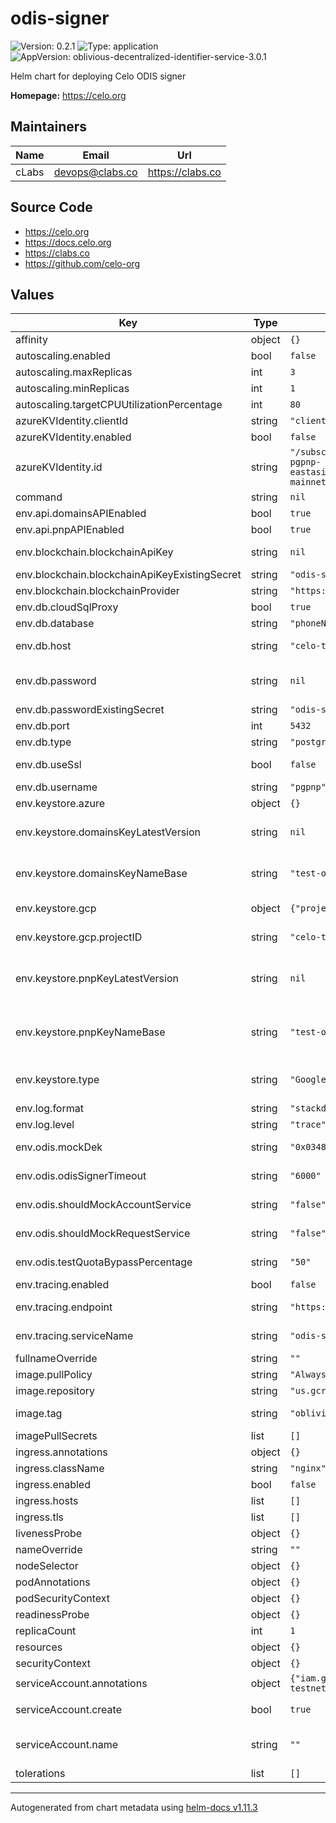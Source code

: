 # odis-signer

![Version: 0.2.1](https://img.shields.io/badge/Version-0.2.1-informational?style=flat-square) ![Type: application](https://img.shields.io/badge/Type-application-informational?style=flat-square) ![AppVersion: oblivious-decentralized-identifier-service-3.0.1](https://img.shields.io/badge/AppVersion-oblivious--decentralized--identifier--service--3.0.1-informational?style=flat-square)

Helm chart for deploying Celo ODIS signer

**Homepage:** <https://celo.org>

## Maintainers

| Name | Email | Url |
| ---- | ------ | --- |
| cLabs | <devops@clabs.co> | <https://clabs.co> |

## Source Code

* <https://celo.org>
* <https://docs.celo.org>
* <https://clabs.co>
* <https://github.com/celo-org>

## Values

| Key | Type | Default | Description |
|-----|------|---------|-------------|
| affinity | object | `{}` | Kubernetes pod affinity |
| autoscaling.enabled | bool | `false` | Enable autoscaling |
| autoscaling.maxReplicas | int | `3` | Maximum replicas |
| autoscaling.minReplicas | int | `1` | Minimum replicas |
| autoscaling.targetCPUUtilizationPercentage | int | `80` | CPU target utilization |
| azureKVIdentity.clientId | string | `"clientid"` | Azure aadpodidentity clientId |
| azureKVIdentity.enabled | bool | `false` | Enable Azure aadpodidentity. |
| azureKVIdentity.id | string | `"/subscriptions/7a6f5f20-bd43-4267-8c35-a734efca140c/resourcegroups/mainnet-pgpnp-eastasia/providers/Microsoft.ManagedIdentity/userAssignedIdentities/ODISSIGNERID-mainnet-pgpnp-eastasia-AZURE_ODIS_EASTASIA_A"` | Azure aadpodidentity identity id |
| command | string | `nil` | Optional command to execute |
| env.api.domainsAPIEnabled | bool | `true` | Env. Var DOMAINS_API_ENABLED. |
| env.api.pnpAPIEnabled | bool | `true` | Env. Var PHONE_NUMBER_PRIVACY_API_ENABLED. |
| env.blockchain.blockchainApiKey | string | `nil` | Env. Var BLOCKCHAIN_API_KEY. Won't be used if blockchainApiKeyExistingSecret is defined. |
| env.blockchain.blockchainApiKeyExistingSecret | string | `"odis-signer-forno-key"` | Existing secret for forno API key. |
| env.blockchain.blockchainProvider | string | `"https://alfajores-forno.celo-testnet.org"` | Env. Var BLOCKCHAIN_PROVIDER. |
| env.db.cloudSqlProxy | bool | `true` | Enable Cloud SQL proxy for GCP |
| env.db.database | string | `"phoneNumberPrivacy"` | Env. Var DB_DATABASE. |
| env.db.host | string | `"celo-testnet:us-central1:staging-pgpnp-centralus"` | Env. Var DB_HOST. If cloudSqlProxy is enabled, will be converted to 127.0.0.1 for odis-signer container |
| env.db.password | string | `nil` | Database password. If set, it creates a secret and env. var DB_PASSWORD referencing that secret. Won't be used if passwordExistingSecret is defined. |
| env.db.passwordExistingSecret | string | `"odis-signer-db-password"` | Existing secret for DB password. |
| env.db.port | int | `5432` | Env. Var DB_PORT. |
| env.db.type | string | `"postgres"` | Env. Var DB_TYPE. |
| env.db.useSsl | bool | `false` | Env. Var DB_USE_SSL. If cloudSqlProxy is enabled, this must be false. |
| env.db.username | string | `"pgpnp"` | Env. Var DB_USERNAME. |
| env.keystore.azure | object | `{}` |  |
| env.keystore.domainsKeyLatestVersion | string | `nil` | Env. Var DOMAINS_LATEST_KEY_VERSION. For GCP, this is the secret version. If not set, it won't be added to the deployment. |
| env.keystore.domainsKeyNameBase | string | `"test-odis-signer-domains0-1"` | Env. Var DOMAINS_KEY_NAME_BASE. For GCP, this is the secret name. If not set, it won't be added to the deployment. |
| env.keystore.gcp | object | `{"projectID":"celo-testnet"}` | Env. Var KEYSTORE_AZURE_SECRET_NAME. secretName: secret-name |
| env.keystore.gcp.projectID | string | `"celo-testnet"` | Env. Var. KEYSTORE_GOOGLE_PROJECT_ID. If not set, it won't be added to the deployment. |
| env.keystore.pnpKeyLatestVersion | string | `nil` | Env. Var PHONE_NUMBER_PRIVACY_LATEST_KEY_VERSION. For GCP, this is the secret version. If not set, it won't be added to the deployment. |
| env.keystore.pnpKeyNameBase | string | `"test-odis-signer-phoneNumberPrivacy0-1"` | Env. Var PHONE_NUMBER_PRIVACY_KEY_NAME_BASE. For GCP, this is the secret name. If not set, it won't be added to the deployment. |
| env.keystore.type | string | `"GoogleSecretManager"` | Env. Var KEYSTORE_TYPE. Options are "GoogleSecretManager" (GCP) or "AzureKeyVault" (Azure) |
| env.log.format | string | `"stackdriver"` | Env. Var LOG_FORMAT. |
| env.log.level | string | `"trace"` | Env. Var LOG_LEVEL. |
| env.odis.mockDek | string | `"0x034846bc781cacdafc66f3a77aa9fc3c56a9dadcd683c72be3c446fee8da041070"` | Env. Var MOCK_DEK. If not set, it won't be added to the deployment. |
| env.odis.odisSignerTimeout | string | `"6000"` | Env. Var ODIS_SIGNER_TIMEOUT. If not set, it won't be added to the deployment. |
| env.odis.shouldMockAccountService | string | `"false"` | Env. Var SHOULD_MOCK_ACCOUNT_SERVICE. If not set, it won't be added to the deployment. |
| env.odis.shouldMockRequestService | string | `"false"` | Env. Var SHOULD_MOCK_REQUEST_SERVICE. If not set, it won't be added to the deployment. |
| env.odis.testQuotaBypassPercentage | string | `"50"` | Env. Var TEST_QUOTA_BYPASS_PERCENTAGE. If not set, it won't be added to the deployment. |
| env.tracing.enabled | bool | `false` | Enable tracing |
| env.tracing.endpoint | string | `"https://<GRAFANA_AGENT_URL>/api/traces"` | Env. Var TRACER_ENDPOINT. If enabled is false, will not be added to the deployment. |
| env.tracing.serviceName | string | `"odis-signer-env-cluster"` | Env. Var TRACING_SERVICE_NAME. If enabled is false, will not be added to the deployment. |
| fullnameOverride | string | `""` | Chart full name override |
| image.pullPolicy | string | `"Always"` | Image pullpolicy |
| image.repository | string | `"us.gcr.io/celo-testnet/celo-monorepo"` | Image repository |
| image.tag | string | `"oblivious-decentralized-identifier-service-3.0.1"` | Image tag Overrides the image tag whose default is the chart appVersion. |
| imagePullSecrets | list | `[]` | Image pull secrets |
| ingress.annotations | object | `{}` | Ingress annotations |
| ingress.className | string | `"nginx"` | Ingress class name |
| ingress.enabled | bool | `false` | Enable ingress resource |
| ingress.hosts | list | `[]` | Ingress hostnames |
| ingress.tls | list | `[]` | Ingress TLS configuration |
| livenessProbe | object | `{}` | Liveness probe configuration |
| nameOverride | string | `""` | Chart name override |
| nodeSelector | object | `{}` | Kubernetes node selector |
| podAnnotations | object | `{}` | Custom pod annotations |
| podSecurityContext | object | `{}` | Custom pod security context |
| readinessProbe | object | `{}` | Readiness probe configuration |
| replicaCount | int | `1` | Number of deployment replicas |
| resources | object | `{}` | Container resources |
| securityContext | object | `{}` | Custom container security context |
| serviceAccount.annotations | object | `{"iam.gke.io/gcp-service-account":"odis-signer0-staging@celo-testnet.iam.gserviceaccount.com"}` | Annotations to add to the service account |
| serviceAccount.create | bool | `true` | Specifies whether a service account should be created |
| serviceAccount.name | string | `""` | The name of the service account to use. If not set and create is true, a name is generated using the fullname template |
| tolerations | list | `[]` | Kubernetes tolerations |

----------------------------------------------
Autogenerated from chart metadata using [helm-docs v1.11.3](https://github.com/norwoodj/helm-docs/releases/v1.11.3)
